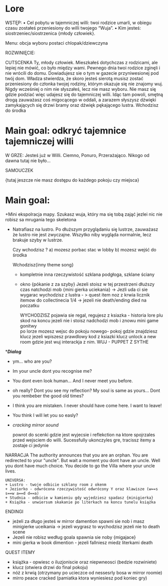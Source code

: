 # Lore
WSTĘP:
	•	Cel pobytu w tajemniczej willi: twoi rodzice umarli, w obiegu czasu zostałeś przeniesiony do willi twojego “Wuja”.
	•	Kim jesteś: siostrzeniec/siostrzenica {młody człowiek}.


 Menu:
 obcja wyboru postaci chlopak/dziewczyna

ROZWINIĘCIE:

CUTSCENKA
Ty, młody człowiek. Mieszkałeś dotychczas z rodzicami, ale lepiej nie mówić, co było między wami. Pewnego dnia twoi rodzice zginęli i nie wrócili do domu. Dowiadujesz sie o tym w gazecie przyniwesionej pod twój dom.
Władza stwierdza, że skoro jesteś sierotą musisz zostać przeniesiony do członka twojej rodziny, którym okazuje się nie znajomy wuj. Nigdy wcześniej o nim nie słyszałeś, lecz nie masz wyboru. Nie masz się gdzie podziać więc udajesz się do tajemniczej willi.
Idąc tam powoli, smętną drogą zauważasz coś migocącego w oddali, a zarazem słyszysz dźwięki zamykających się drzwi bramy oraz dźwięk pękającego lustra. Wchodzisz do środka

# Main goal: odkryć tajemnice tajemniczej willi


W GRZE:
Jesteś już w Willi. Ciemno, Ponuro, Przerażająco. Nikogo od dawna tutaj nie było...


SAMOUCZEK

{tutaj jeszcze nie masz dostępu do każdego pokoju czy miejsca}
# Main goal: 
+Mini ekspolracja mapy. Szukasz wuja, który ma się tobą zająć
 jezlei nic nie robisz sa mrugania tego skeletona




+ Natrafiasz na lustro. Po dłuższym przyglądaniu się lustrze, zauważasz że lustro nie jest zwyczajne. Wszytko niby wygląda normalnie, lecz brakuje szyby w lustrze.

  Czy wchodzisz ?
  a) mozesz porbac stac w lobby
  b) mozesz wejść do środka

  Wchodzisz{inny theme song}
  + kompletnie inna rzeczywistość szklana podgłoga, szklane ściany
  + okno {pókanie z za szyby}
    Jezeli stoisz w tej przestrzeni dłuższy czas natchodzi mob {mini gierka uciekania}
    -> Jezli uda ci sie wygarac wychodzisz z lustra - > quest item noz z krwia
    licznik itemow do collectinecia 1/4
    -> jezeli nie death/ending died na poczatku
 
    WYCHODZISZ
    pojawia sie regal, regujesz z ksiazka - historia lore plu skod na koncu
    jezeli nie i stoisz nadchodzi mob i znowu mini game gonitwy                                                                                                                      
    po lorze mozesz wejsc do pokoju nowego- pokoj gdzie znajdziesz klucz jezeli wpiszesz prawdlowy kod z ksiazki
    klucz unlock a new room gdzie jest wuj
    interackja z nim. 
WUJ - PUPPET Z SYTHE

******Dialog*****
- ym... who are you?
- Im your uncle dont you recognise me?
- You dont even look human... And I never meet you before.
- oh really? Dont you see my reflection? My soul is same as yours... Dont you rembeber the good old times? 
- I think you are mistaken. I never should have come here. I want to leave!
- You think I will let you so easly?
- *cracking mirror sound*

  powrot do scenki gdzie jest wyjecsie i reflekction na ktore spojrzales przed wejsciem do willi. Sucessfully ukonczyles gre, tracissz itemy a zostaje ci jedynie 
     
NARRACJA
The authority announces that you are an orphan. You are redirected to your "uncle". But wait a moment you dont have an uncle. Well you dont have much choice. You decide to go the Villa where your uncle lives. 








    UNIVERSA:
    + Lustro - twoje odbicie szklany room z okenm
    + Jeziorko - odwrócona rzeczywistość odwrócony Y oraz klawisze (w==s  s==w a==d d==a)
    + Studnia - odbicie w kamieniu gdy wyjedziesz spadasz {minigierka}
    + Książka - unwiersum skakanie po literkach na koncu tunelu książka
   
ENDINGI
+ jeżeli za długo jesteś w mirror damention spawni sie nob i masz minigierke uceikania -> jezeli wygrasz to wychodzisz jezeli nie to death scene
+ Jezeli nie robisz według goala spawnia sie noby {migajace}
+ mini gierka w book dimention - jezeli fallniesz miedz literkami death

QUEST ITEMY 
* książka - opwiesc o iluzjoniscie oraz niepwneosci (bedzie rozwiniete)
* klucz (otwiera drzwi do final pokoju)
* nóż z krwią (otrzymany po ucieczce od nessesrly bosa w mirror roomie)
* mirro peace cracked (pamiatka ktora wyniesiesz pod koniec gry)

